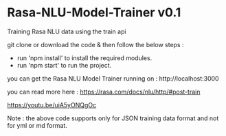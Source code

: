 # Rasa-NLU-Model-Trainer v0.1
Training Rasa NLU data using the train api

git clone or download the code & then follow the below steps :
- run 'npm install' to install the required modules.
- run 'npm start' to run the project.

you can get the Rasa NLU Model Trainer running on : http://localhost:3000


you can read more here : https://rasa.com/docs/nlu/http/#post-train

https://youtu.be/uiA5yONQgOc

Note : the above code supports only for JSON training data format and not for yml or md format.
